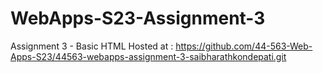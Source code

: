 # WebApps-S23-Assignment-3
Assignment 3 - Basic HTML
Hosted at : https://github.com/44-563-Web-Apps-S23/44563-webapps-assignment-3-saibharathkondepati.git
